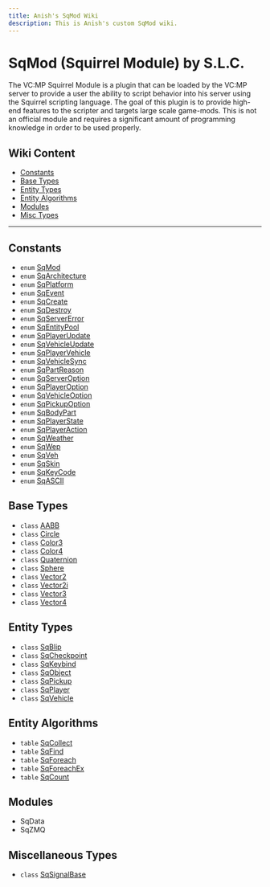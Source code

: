 ```yaml
---
title: Anish's SqMod Wiki
description: This is Anish's custom SqMod wiki.
---
```

# SqMod (Squirrel Module) by S.L.C.
The VC:MP Squirrel Module is a plugin that can be loaded by the VC:MP server to provide a user the ability to script behavior into his server using the Squirrel scripting language. The goal of this plugin is to provide high-end features to the scripter and targets large scale game-mods. This is not an official module and requires a significant amount of programming knowledge in order to be used properly.

## Wiki Content
* [Constants](#constants)
* [Base Types](#base-types)
* [Entity Types](#entity-types)
* [Entity Algorithms](#entity-algorithms)
* [Modules](#modules)
* [Misc Types](#misc-types)

---
## Constants
* `enum` [SqMod](Enum.SqMod)
* `enum` [SqArchitecture](Enum.SqArchitecture)
* `enum` [SqPlatform](Enum.SqPlatform)
* `enum` [SqEvent](Enum.SqEvent)
* `enum` [SqCreate](Enum.SqCreate)
* `enum` [SqDestroy](Enum.SqDestroy)
* `enum` [SqServerError](Enum.SqServerError)
* `enum` [SqEntityPool](Enum.SqEntityPool)
* `enum` [SqPlayerUpdate](Enum.SqPlayerUpdate)
* `enum` [SqVehicleUpdate](Enum.SqVehicleUpdate)
* `enum` [SqPlayerVehicle](Enum.SqPlayerVehicle)
* `enum` [SqVehicleSync](Enum.SqVehicleSync)
* `enum` [SqPartReason](Enum.SqPartReason)
* `enum` [SqServerOption](Enum.SqServerOption)
* `enum` [SqPlayerOption](Enum.SqPlayerOption)
* `enum` [SqVehicleOption](Enum.SqVehicleOption)
* `enum` [SqPickupOption](Enum.SqPickupOption)
* `enum` [SqBodyPart](Enum.SqBodyPart)
* `enum` [SqPlayerState](Enum.SqPlayerState)
* `enum` [SqPlayerAction](Enum.SqPlayerAction)
* `enum` [SqWeather](Enum.SqWeather)
* `enum` [SqWep](Enum.SqWep)
* `enum` [SqVeh](Enum.SqVeh)
* `enum` [SqSkin](Enum.SqSkin)
* `enum` [SqKeyCode](Enum.SqKeyCode)
* `enum` [SqASCII](Enum.SqASCII)

## Base Types

* `class` [AABB](Class.AABB)
* `class` [Circle](Class.Circle)
* `class` [Color3](Class.Color3)
* `class` [Color4](Class.Color4)
* `class` [Quaternion](Class.Quaternion)
* `class` [Sphere](Class.Sphere)
* `class` [Vector2](Class.Vector2)
* `class` [Vector2i](Class.Vector2i)
* `class` [Vector3](Class.Vector3)
* `class` [Vector4](Class.Vector4)

## Entity Types

* `class` [SqBlip](Class.SqBlip)
* `class` [SqCheckpoint](Class.SqCheckpoint)
* `class` [SqKeybind](Class.SqKeybind)
* `class` [SqObject](Class.SqObject)
* `class` [SqPickup](Class.SqPickup)
* `class` [SqPlayer](Class.SqPlayer)
* `class` [SqVehicle](Class.SqVehicle)

## Entity Algorithms

* `table` [SqCollect](Table.SqCollect)
* `table` [SqFind](Table.SqFind)
* `table` [SqForeach](Table.SqForeach)
* `table` [SqForeachEx](Table.SqForeachEx)
* `table` [SqCount](Table.SqCount)

## Modules
* SqData
* SqZMQ

## Miscellaneous Types

* `class` [SqSignalBase](Class.SqSignalBase)

